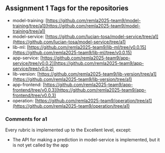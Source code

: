 ## Assignment 1 Tags for the repositories
- model-training: [https://github.com/remla2025-team9/model-training/tree/a1](https://github.com/remla2025-team9/model-training/tree/a1)
- model-service: [https://github.com/lucian-tosa/model-service/tree/a1](https://github.com/lucian-tosa/model-service/tree/a1)
- lib-ml: [https://github.com/remla2025-team9/lib-ml/tree/v0.0.15](https://github.com/remla2025-team9/lib-ml/tree/v0.0.15)
- app-service: [https://github.com/remla2025-team9/app-service/tree/v0.0.2](https://github.com/remla2025-team9/app-service/tree/v0.0.2)
- lib-version: [https://github.com/remla2025-team9/lib-version/tree/a1](https://github.com/remla2025-team9/lib-version/tree/a1)
- app-frontend: [https://github.com/remla2025-team9/app-frontend/tree/v0.0.3](https://github.com/remla2025-team9/app-frontend/tree/v0.0.3)
- operation: [https://github.com/remla2025-team9/operation/tree/a1](https://github.com/remla2025-team9/operation/tree/a1)

### Comments for a1
Every rubric is implemented up to the Excellent level, except:
- The API for making a prediction in model-service is implemented, but it is not yet called by the app
